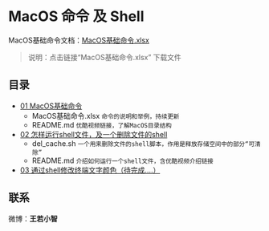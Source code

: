 # MacOS 命令 及 Shell

MacOS基础命令文档：[MacOS基础命令.xlsx](https://github.com/zimingwz/macos_command/raw/master/01_command_base/MacOS%E5%9F%BA%E7%A1%80%E5%91%BD%E4%BB%A4.xlsx)
> 说明：点击链接“MacOS基础命令.xlsx” 下载文件

## 目录
* [01 MacOS基础命令](https://github.com/zimingwz/macos_command/tree/master/01_command_base)
	* MacOS基础命令.xlsx `命令的说明和举例，持续更新`
	* README.md `优酷视频链接，了解MacOS目录结构`
* [02 怎样运行shell文件，及一个删除文件的shell](https://github.com/zimingwz/macos_command/tree/master/02_how_to_run_shell)
	* del_cache.sh `一个用来删除文件的shell脚本，作用是释放存储空间中的部分“可清除”`
	* README.md `介绍如何运行一个shell文件，含优酷视频介绍链接`
* [03 通过shell修改终端文字颜色（待完成....）]()


## 联系
微博：**王若小智**

